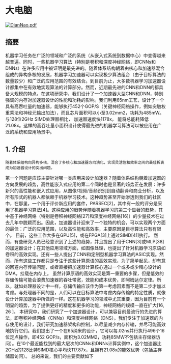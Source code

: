# 大电脑
[![DianNao.pdf](https://cldup.com/dTxpPi9lDf.thumb.png)](http://novel.ict.ac.cn/ychen/pdf/DianNao.pdf)

## 摘要
机器学习任务在广泛的领域和广泛的系统（从嵌入式系统到数据中心）中变得越来越普遍。同时，一些机器学习算法（特别是卷积和深度神经网络，即CNNs和DNNs）在许多应用中被证明是最先进的。随着体系结构朝着由核心和加速器混合组成的异构多核的发展，机器学习加速器可以实现极少算法组合（由于目标算法的数量较少）和广泛的应用范围的有效结合。到目前为止，大多数机器学习加速器设计都集中在有效地实现算法的计算部分。然而，近期最先进的CNN和DNN的都具备大规模的特点。在这项研究中，我们设计了一个加速器大型CNN和DNN，特别强调的内存对加速器设计的性能和功耗的影响。我们利用65nm工艺，设计了一个具有高吞吐量的加速器，能够执行452个GOP/S（关键神经网络操作，例如突触权重乘法和神经元输出加法），而且芯片面积可以小至3.02mm2，功耗为485mW。与128位2GHz SIMD处理器相比， 加速器速度快1178x， 能将总能耗降低21.08x。这样的高吞吐量小面积设计使得最先进的机器学习算法可以被应用在广泛的系统和应用场景中。

## 1. 介绍

    随着体系结构向异构多核，混合了多核心和加速器方向演化，实现灵活性和效率之间的最佳折衷成为加速器设计的突出问题。
第一个问题是应该主要针对哪一类应用来设计加速器？随着体系结构朝着加速器的方向发展的趋势，高性能嵌入式应用的第二个同时也是显著的趋势正在发展：许多新兴的高性能和嵌入式应用，从图像/视频/音频识别到自动翻译和商业分析，以及所有形式的机器人都依赖于机器学习技术。这种趋势甚至开始渗透到我们的社区中，在那里，一个用于评价新应用的套件，PARSEC[2]，其中有一般的评分是采用了机器学习算法[4]。这种应用的趋势伴随着机器学习的第三个显著的趋势，其中基于神经网络（特别是卷积神经网络[27]和深度神经网络[16]〕的少量技术在过去几年中脱颖而出。因此，加速器设计迎来了一个独特的机会，可以实现两个方面的最佳：广泛的应用范围，以及高性能和高效率，主要原因是目标算法只有有限个。
    目前，这些工作大多在GPU[5]，或在FPGA[3]上通过SIMD[41]执行。 然而，有些研究人员已经意识到了上述的趋势，并且提出了用于CNN[3]或MLP[38]的加速器设计；在其他应用领域方面，如图像处理，也提出了针对机器学习原语如卷积的高效实现。还有一些人提出了CNN和定制型机器学习算法的ASIC实现。然而，所有这些工作都只是专注于这些计算原语的高效实现，为了简单起见，却有意的回避内存传输问题，或者直接把加速器计算核心通过一个或多或少精心设计的DMA，挂载在内存上。
    虽然计算原语的高效实现是第一重要的步骤，但是低效的存储传输可能会浪费加速器的吞吐带宽，效能和成本优势，即阿姆达尔定律。所以，就如处理器设计中一样，存储传输应该作为第一考虑因素而不是第二步才加以考虑。与处理器不同的是，人们可以在目标算法中考虑内存传输的特定性质，就像设计计算加速器中所做的一样。这在机器学习的领域中尤其重要，因为目前有一个明显的趋势，为了提供更好的精度和更多的功能，神经网络的规模一直在扩大[16, 26 ]。 
    本研究中，我们研究了一个加速器设计，可以兼容目前最流行的先进的算法，即卷积神经网络（CNNs）和深度神经网络（DNS）。我们专注于加速器的内存使用的设计，我们研究加速器架构和控制，以尽量减少内存传输，并尽可能高效地执行它们。我们提出了一个在65纳米的设计，它可以每.02ns并行执行496个16位定点操作，即452 GOP/s，面积为3.02MM2，功耗85MW不包括主存储器访问）。在10个最近能找到的最大层次的CNNs和DNNs计算实例中，这个加速器比2GHz的128比特SIMD核心平均快117.87x，且拥有21.08x的能效优势（包括主存储器访问）。
    总的来说，我们的主要贡献如下
    
